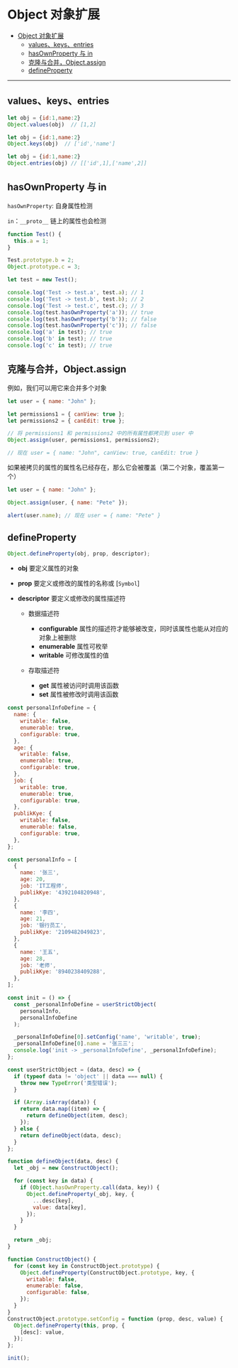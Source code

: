 # Object 对象扩展

- [Object 对象扩展](#object-对象扩展)
  - [values、keys、entries](#valueskeysentries)
  - [hasOwnProperty 与 in](#hasownproperty-与-in)
  - [克隆与合并，Object.assign](#克隆与合并objectassign)
  - [defineProperty](#defineproperty)

---

## values、keys、entries

```JavaScript
let obj = {id:1,name:2}
Object.values(obj)  // [1,2]

let obj = {id:1,name:2}
Object.keys(obj)  // ['id','name']

let obj = {id:1,name:2}
Object.entries(obj) // [['id',1],['name',2]]

```

## hasOwnProperty 与 in

`hasOwnProperty`: 自身属性检测

`in`：`__proto__` 链上的属性也会检测

```js
function Test() {
  this.a = 1;
}

Test.prototype.b = 2;
Object.prototype.c = 3;

let test = new Test();

console.log('Test -> test.a', test.a); // 1
console.log('Test -> test.b', test.b); // 2
console.log('Test -> test.c', test.c); // 3
console.log(test.hasOwnProperty('a')); // true
console.log(test.hasOwnProperty('b')); // false
console.log(test.hasOwnProperty('c')); // false
console.log('a' in test); // true
console.log('b' in test); // true
console.log('c' in test); // true
```

## 克隆与合并，Object.assign

例如，我们可以用它来合并多个对象

```JavaScript
let user = { name: "John" };

let permissions1 = { canView: true };
let permissions2 = { canEdit: true };

// 将 permissions1 和 permissions2 中的所有属性都拷贝到 user 中
Object.assign(user, permissions1, permissions2);

// 现在 user = { name: "John", canView: true, canEdit: true }

```

如果被拷贝的属性的属性名已经存在，那么它会被覆盖（第二个对象，覆盖第一个）

```JavaScript
let user = { name: "John" };

Object.assign(user, { name: "Pete" });

alert(user.name); // 现在 user = { name: "Pete" }
```

## defineProperty

```js
Object.defineProperty(obj, prop, descriptor);
```

- **obj** 要定义属性的对象
- **prop** 要定义或修改的属性的名称或 [`Symbol`]
- **descriptor** 要定义或修改的属性描述符

  - 数据描述符

    - **configurable** 属性的描述符才能够被改变，同时该属性也能从对应的对象上被删除
    - **enumerable** 属性可枚举
    - **writable** 可修改属性的值

  - 存取描述符
    - **get** 属性被访问时调用该函数
    - **set** 属性被修改时调用该函数

```js
const personalInfoDefine = {
  name: {
    writable: false,
    enumerable: true,
    configurable: true,
  },
  age: {
    writable: false,
    enumerable: true,
    configurable: true,
  },
  job: {
    writable: true,
    enumerable: true,
    configurable: true,
  },
  publikKye: {
    writable: false,
    enumerable: false,
    configurable: true,
  },
};

const personalInfo = [
  {
    name: '张三',
    age: 20,
    job: 'IT工程师',
    publikKye: '4392104820948',
  },
  {
    name: '李四',
    age: 21,
    job: '银行员工',
    publikKye: '2109482049823',
  },
  {
    name: '王五',
    age: 28,
    job: '老师',
    publikKye: '8940238409288',
  },
];

const init = () => {
  const _personalInfoDefine = userStrictObject(
    personalInfo,
    personalInfoDefine
  );

  _personalInfoDefine[0].setConfig('name', 'writable', true);
  _personalInfoDefine[0].name = '张三三';
  console.log('init -> _personalInfoDefine', _personalInfoDefine);
};

const userStrictObject = (data, desc) => {
  if (typeof data != 'object' || data === null) {
    throw new TypeError('类型错误');
  }

  if (Array.isArray(data)) {
    return data.map((item) => {
      return defineObject(item, desc);
    });
  } else {
    return defineObject(data, desc);
  }
};

function defineObject(data, desc) {
  let _obj = new ConstructObject();

  for (const key in data) {
    if (Object.hasOwnProperty.call(data, key)) {
      Object.defineProperty(_obj, key, {
        ...desc[key],
        value: data[key],
      });
    }
  }

  return _obj;
}

function ConstructObject() {
  for (const key in ConstructObject.prototype) {
    Object.defineProperty(ConstructObject.prototype, key, {
      writable: false,
      enumerable: false,
      configurable: false,
    });
  }
}
ConstructObject.prototype.setConfig = function (prop, desc, value) {
  Object.defineProperty(this, prop, {
    [desc]: value,
  });
};

init();
```
